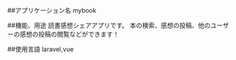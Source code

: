 ##アプリケーション名
mybook

##機能、用途
読書感想シェアアプリです。
本の検索、感想の投稿、他のユーザーの感想の投稿の閲覧などができます！

##使用言語
laravel,vue



